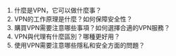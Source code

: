 1. 什麼是VPN，它可以做什麼事？
2. VPN的工作原理是什麼？如何保障安全性？
3. 購買VPN需要注意哪些事項？如何選擇合適的VPN服務？
4. VPN與代理有什麼區別？哪種更好用？
5. 使用VPN需要注意哪些隱私和安全方面的問題？